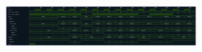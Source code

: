 

<p>
<svg viewBox="0 0 1651 340" xmlns="http://www.w3.org/2000/svg">
<defs>
<clipPath id="clip">
<rect height="340" width="1651" x="0" y="0"/>
</clipPath>
</defs>
<rect fill="#0B151D" height="340" stroke="darkblue" width="1651" x="0" y="0"/>
<line stroke="#333333" stroke-width="1" x1="200" x2="200" y1="0" y2="340"/>
<text clip-path="url(#clip)" dominant-baseline="middle" fill="#D4D4D4" font-family="monospace" font-size="10px" text-anchor="middle" x="200" y="10">
0
</text>
<line stroke="#333333" stroke-width="1" x1="300" x2="300" y1="0" y2="340"/>
<text clip-path="url(#clip)" dominant-baseline="middle" fill="#D4D4D4" font-family="monospace" font-size="10px" text-anchor="middle" x="300" y="10">
100
</text>
<line stroke="#333333" stroke-width="1" x1="400" x2="400" y1="0" y2="340"/>
<text clip-path="url(#clip)" dominant-baseline="middle" fill="#D4D4D4" font-family="monospace" font-size="10px" text-anchor="middle" x="400" y="10">
200
</text>
<line stroke="#333333" stroke-width="1" x1="500" x2="500" y1="0" y2="340"/>
<text clip-path="url(#clip)" dominant-baseline="middle" fill="#D4D4D4" font-family="monospace" font-size="10px" text-anchor="middle" x="500" y="10">
300
</text>
<line stroke="#333333" stroke-width="1" x1="600" x2="600" y1="0" y2="340"/>
<text clip-path="url(#clip)" dominant-baseline="middle" fill="#D4D4D4" font-family="monospace" font-size="10px" text-anchor="middle" x="600" y="10">
400
</text>
<line stroke="#333333" stroke-width="1" x1="700" x2="700" y1="0" y2="340"/>
<text clip-path="url(#clip)" dominant-baseline="middle" fill="#D4D4D4" font-family="monospace" font-size="10px" text-anchor="middle" x="700" y="10">
500
</text>
<line stroke="#333333" stroke-width="1" x1="800" x2="800" y1="0" y2="340"/>
<text clip-path="url(#clip)" dominant-baseline="middle" fill="#D4D4D4" font-family="monospace" font-size="10px" text-anchor="middle" x="800" y="10">
600
</text>
<line stroke="#333333" stroke-width="1" x1="900" x2="900" y1="0" y2="340"/>
<text clip-path="url(#clip)" dominant-baseline="middle" fill="#D4D4D4" font-family="monospace" font-size="10px" text-anchor="middle" x="900" y="10">
700
</text>
<line stroke="#333333" stroke-width="1" x1="1000" x2="1000" y1="0" y2="340"/>
<text clip-path="url(#clip)" dominant-baseline="middle" fill="#D4D4D4" font-family="monospace" font-size="10px" text-anchor="middle" x="1000" y="10">
800
</text>
<line stroke="#333333" stroke-width="1" x1="1100" x2="1100" y1="0" y2="340"/>
<text clip-path="url(#clip)" dominant-baseline="middle" fill="#D4D4D4" font-family="monospace" font-size="10px" text-anchor="middle" x="1100" y="10">
900
</text>
<line stroke="#333333" stroke-width="1" x1="1200" x2="1200" y1="0" y2="340"/>
<text clip-path="url(#clip)" dominant-baseline="middle" fill="#D4D4D4" font-family="monospace" font-size="10px" text-anchor="middle" x="1200" y="10">
1000
</text>
<line stroke="#333333" stroke-width="1" x1="1300" x2="1300" y1="0" y2="340"/>
<text clip-path="url(#clip)" dominant-baseline="middle" fill="#D4D4D4" font-family="monospace" font-size="10px" text-anchor="middle" x="1300" y="10">
1100
</text>
<line stroke="#333333" stroke-width="1" x1="1400" x2="1400" y1="0" y2="340"/>
<text clip-path="url(#clip)" dominant-baseline="middle" fill="#D4D4D4" font-family="monospace" font-size="10px" text-anchor="middle" x="1400" y="10">
1200
</text>
<line stroke="#333333" stroke-width="1" x1="1500" x2="1500" y1="0" y2="340"/>
<text clip-path="url(#clip)" dominant-baseline="middle" fill="#D4D4D4" font-family="monospace" font-size="10px" text-anchor="middle" x="1500" y="10">
1300
</text>
<line stroke="#333333" stroke-width="1" x1="1600" x2="1600" y1="0" y2="340"/>
<text clip-path="url(#clip)" dominant-baseline="middle" fill="#D4D4D4" font-family="monospace" font-size="10px" text-anchor="middle" x="1600" y="10">
1400
</text>
<text dominant-baseline="middle" fill="#D4D4D4" font-family="monospace" font-size="10px" text-anchor="start" x="3" y="10">
Time:
</text>
<text dominant-baseline="middle" fill="#D4D4D4" font-family="monospace" font-size="10px" text-anchor="start" x="3" xml:space="preserve" y="30">
.clock
<title>top.clock</title>
</text>
<path d="M 200 30 L 200 37 L 250 37 L 250 30" fill="none" stroke="#56C126" stroke-width="1"/>
<rect fill="#1C400C" height="14" stroke="none" width="48" x="251" y="23"/>
<path d="M 250 30 L 250 23 L 300 23 L 300 30" fill="none" stroke="#56C126" stroke-width="1"/>
<path d="M 300 30 L 300 37 L 350 37 L 350 30" fill="none" stroke="#56C126" stroke-width="1"/>
<rect fill="#1C400C" height="14" stroke="none" width="48" x="351" y="23"/>
<path d="M 350 30 L 350 23 L 400 23 L 400 30" fill="none" stroke="#56C126" stroke-width="1"/>
<path d="M 400 30 L 400 37 L 450 37 L 450 30" fill="none" stroke="#56C126" stroke-width="1"/>
<rect fill="#1C400C" height="14" stroke="none" width="48" x="451" y="23"/>
<path d="M 450 30 L 450 23 L 500 23 L 500 30" fill="none" stroke="#56C126" stroke-width="1"/>
<path d="M 500 30 L 500 37 L 550 37 L 550 30" fill="none" stroke="#56C126" stroke-width="1"/>
<rect fill="#1C400C" height="14" stroke="none" width="48" x="551" y="23"/>
<path d="M 550 30 L 550 23 L 600 23 L 600 30" fill="none" stroke="#56C126" stroke-width="1"/>
<path d="M 600 30 L 600 37 L 650 37 L 650 30" fill="none" stroke="#56C126" stroke-width="1"/>
<rect fill="#1C400C" height="14" stroke="none" width="48" x="651" y="23"/>
<path d="M 650 30 L 650 23 L 700 23 L 700 30" fill="none" stroke="#56C126" stroke-width="1"/>
<path d="M 700 30 L 700 37 L 750 37 L 750 30" fill="none" stroke="#56C126" stroke-width="1"/>
<rect fill="#1C400C" height="14" stroke="none" width="48" x="751" y="23"/>
<path d="M 750 30 L 750 23 L 800 23 L 800 30" fill="none" stroke="#56C126" stroke-width="1"/>
<path d="M 800 30 L 800 37 L 850 37 L 850 30" fill="none" stroke="#56C126" stroke-width="1"/>
<rect fill="#1C400C" height="14" stroke="none" width="48" x="851" y="23"/>
<path d="M 850 30 L 850 23 L 900 23 L 900 30" fill="none" stroke="#56C126" stroke-width="1"/>
<path d="M 900 30 L 900 37 L 950 37 L 950 30" fill="none" stroke="#56C126" stroke-width="1"/>
<rect fill="#1C400C" height="14" stroke="none" width="48" x="951" y="23"/>
<path d="M 950 30 L 950 23 L 1000 23 L 1000 30" fill="none" stroke="#56C126" stroke-width="1"/>
<path d="M 1000 30 L 1000 37 L 1050 37 L 1050 30" fill="none" stroke="#56C126" stroke-width="1"/>
<rect fill="#1C400C" height="14" stroke="none" width="48" x="1051" y="23"/>
<path d="M 1050 30 L 1050 23 L 1100 23 L 1100 30" fill="none" stroke="#56C126" stroke-width="1"/>
<path d="M 1100 30 L 1100 37 L 1150 37 L 1150 30" fill="none" stroke="#56C126" stroke-width="1"/>
<rect fill="#1C400C" height="14" stroke="none" width="48" x="1151" y="23"/>
<path d="M 1150 30 L 1150 23 L 1200 23 L 1200 30" fill="none" stroke="#56C126" stroke-width="1"/>
<path d="M 1200 30 L 1200 37 L 1250 37 L 1250 30" fill="none" stroke="#56C126" stroke-width="1"/>
<rect fill="#1C400C" height="14" stroke="none" width="48" x="1251" y="23"/>
<path d="M 1250 30 L 1250 23 L 1300 23 L 1300 30" fill="none" stroke="#56C126" stroke-width="1"/>
<path d="M 1300 30 L 1300 37 L 1350 37 L 1350 30" fill="none" stroke="#56C126" stroke-width="1"/>
<rect fill="#1C400C" height="14" stroke="none" width="48" x="1351" y="23"/>
<path d="M 1350 30 L 1350 23 L 1400 23 L 1400 30" fill="none" stroke="#56C126" stroke-width="1"/>
<path d="M 1400 30 L 1400 37 L 1450 37 L 1450 30" fill="none" stroke="#56C126" stroke-width="1"/>
<rect fill="#1C400C" height="14" stroke="none" width="48" x="1451" y="23"/>
<path d="M 1450 30 L 1450 23 L 1500 23 L 1500 30" fill="none" stroke="#56C126" stroke-width="1"/>
<path d="M 1500 30 L 1500 37 L 1550 37 L 1550 30" fill="none" stroke="#56C126" stroke-width="1"/>
<rect fill="#1C400C" height="14" stroke="none" width="48" x="1551" y="23"/>
<path d="M 1550 30 L 1550 23 L 1600 23 L 1600 30" fill="none" stroke="#56C126" stroke-width="1"/>
<path d="M 1600 30 L 1600 37 L 1650 37 L 1650 30" fill="none" stroke="#56C126" stroke-width="1"/>
<text dominant-baseline="middle" fill="#D4D4D4" font-family="monospace" font-size="10px" text-anchor="start" x="3" xml:space="preserve" y="50">
.func.func.input
<title>top.func.func.input</title>
</text>
<path d="M 200 50 L 203 43 L 547 43 L 550 50 L 547 57 L 203 57 Z" fill="none" stroke="#56C126" stroke-width="1"/>
<text dominant-baseline="middle" fill="#D4D4D4" font-family="monospace" font-size="10px" text-anchor="middle" x="375" xml:space="preserve" y="50">
0
<title>0</title>
</text>
<path d="M 550 50 L 553 43 L 647 43 L 650 50 L 647 57 L 553 57 Z" fill="none" stroke="#56C126" stroke-width="1"/>
<text dominant-baseline="middle" fill="#D4D4D4" font-family="monospace" font-size="10px" text-anchor="middle" x="600" xml:space="preserve" y="50">
2
<title>2</title>
</text>
<path d="M 650 50 L 653 43 L 747 43 L 750 50 L 747 57 L 653 57 Z" fill="none" stroke="#56C126" stroke-width="1"/>
<text dominant-baseline="middle" fill="#D4D4D4" font-family="monospace" font-size="10px" text-anchor="middle" x="700" xml:space="preserve" y="50">
5
<title>5</title>
</text>
<path d="M 750 50 L 753 43 L 847 43 L 850 50 L 847 57 L 753 57 Z" fill="none" stroke="#56C126" stroke-width="1"/>
<text dominant-baseline="middle" fill="#D4D4D4" font-family="monospace" font-size="10px" text-anchor="middle" x="800" xml:space="preserve" y="50">
0
<title>0</title>
</text>
<path d="M 850 50 L 853 43 L 947 43 L 950 50 L 947 57 L 853 57 Z" fill="none" stroke="#56C126" stroke-width="1"/>
<text dominant-baseline="middle" fill="#D4D4D4" font-family="monospace" font-size="10px" text-anchor="middle" x="900" xml:space="preserve" y="50">
6
<title>6</title>
</text>
<path d="M 950 50 L 953 43 L 1047 43 L 1050 50 L 1047 57 L 953 57 Z" fill="none" stroke="#56C126" stroke-width="1"/>
<text dominant-baseline="middle" fill="#D4D4D4" font-family="monospace" font-size="10px" text-anchor="middle" x="1000" xml:space="preserve" y="50">
2
<title>2</title>
</text>
<path d="M 1050 50 L 1053 43 L 1147 43 L 1150 50 L 1147 57 L 1053 57 Z" fill="none" stroke="#56C126" stroke-width="1"/>
<text dominant-baseline="middle" fill="#D4D4D4" font-family="monospace" font-size="10px" text-anchor="middle" x="1100" xml:space="preserve" y="50">
a
<title>a</title>
</text>
<path d="M 1150 50 L 1153 43 L 1247 43 L 1250 50 L 1247 57 L 1153 57 Z" fill="none" stroke="#56C126" stroke-width="1"/>
<text dominant-baseline="middle" fill="#D4D4D4" font-family="monospace" font-size="10px" text-anchor="middle" x="1200" xml:space="preserve" y="50">
1
<title>1</title>
</text>
<path d="M 1250 50 L 1253 43 L 1447 43 L 1450 50 L 1447 57 L 1253 57 Z" fill="none" stroke="#56C126" stroke-width="1"/>
<text dominant-baseline="middle" fill="#D4D4D4" font-family="monospace" font-size="10px" text-anchor="middle" x="1350" xml:space="preserve" y="50">
c
<title>c</title>
</text>
<path d="M 1450 50 L 1453 43 L 1547 43 L 1550 50 L 1547 57 L 1453 57 Z" fill="none" stroke="#56C126" stroke-width="1"/>
<text dominant-baseline="middle" fill="#D4D4D4" font-family="monospace" font-size="10px" text-anchor="middle" x="1500" xml:space="preserve" y="50">
5
<title>5</title>
</text>
<path d="M 1550 50 L 1553 43 L 1647 43 L 1650 50 L 1647 57 L 1553 57 Z" fill="none" stroke="#56C126" stroke-width="1"/>
<text dominant-baseline="middle" fill="#D4D4D4" font-family="monospace" font-size="10px" text-anchor="middle" x="1600" xml:space="preserve" y="50">
d
<title>d</title>
</text>
<text dominant-baseline="middle" fill="#D4D4D4" font-family="monospace" font-size="10px" text-anchor="start" x="3" xml:space="preserve" y="70">
.func.func.output
<title>top.func.func.output</title>
</text>
<rect fill="#1C400C" height="14" stroke="none" width="448" x="201" y="63"/>
<path d="M 200 70 L 200 63 L 650 63 L 650 70" fill="none" stroke="#56C126" stroke-width="1"/>
<path d="M 650 70 L 650 77 L 750 77 L 750 70" fill="none" stroke="#56C126" stroke-width="1"/>
<rect fill="#1C400C" height="14" stroke="none" width="398" x="751" y="63"/>
<path d="M 750 70 L 750 63 L 1150 63 L 1150 70" fill="none" stroke="#56C126" stroke-width="1"/>
<path d="M 1150 70 L 1150 77 L 1250 77 L 1250 70" fill="none" stroke="#56C126" stroke-width="1"/>
<rect fill="#1C400C" height="14" stroke="none" width="198" x="1251" y="63"/>
<path d="M 1250 70 L 1250 63 L 1450 63 L 1450 70" fill="none" stroke="#56C126" stroke-width="1"/>
<path d="M 1450 70 L 1450 77 L 1651 77 L 1651 70" fill="none" stroke="#56C126" stroke-width="1"/>
<text dominant-baseline="middle" fill="#D4D4D4" font-family="monospace" font-size="10px" text-anchor="start" x="3" xml:space="preserve" y="90">
.input
<title>top.input</title>
</text>
<path d="M 200 90 L 203 83 L 448 83 L 451 90 L 448 97 L 203 97 Z" fill="none" stroke="#56C126" stroke-width="1"/>
<text dominant-baseline="middle" fill="#D4D4D4" font-family="monospace" font-size="10px" text-anchor="middle" x="325" xml:space="preserve" y="90">
None
<title>None</title>
</text>
<path d="M 451 90 L 454 83 L 548 83 L 551 90 L 548 97 L 454 97 Z" fill="none" stroke="#56C126" stroke-width="1"/>
<text dominant-baseline="middle" fill="#D4D4D4" font-family="monospace" font-size="10px" text-anchor="middle" x="501" xml:space="preserve" y="90">
Some(2)
<title>Some(2)</title>
</text>
<path d="M 551 90 L 554 83 L 648 83 L 651 90 L 648 97 L 554 97 Z" fill="none" stroke="#56C126" stroke-width="1"/>
<text dominant-baseline="middle" fill="#D4D4D4" font-family="monospace" font-size="10px" text-anchor="middle" x="601" xml:space="preserve" y="90">
Some(5)
<title>Some(5)</title>
</text>
<path d="M 651 90 L 654 83 L 748 83 L 751 90 L 748 97 L 654 97 Z" fill="none" stroke="#56C126" stroke-width="1"/>
<text dominant-baseline="middle" fill="#D4D4D4" font-family="monospace" font-size="10px" text-anchor="middle" x="701" xml:space="preserve" y="90">
None
<title>None</title>
</text>
<path d="M 751 90 L 754 83 L 848 83 L 851 90 L 848 97 L 754 97 Z" fill="none" stroke="#56C126" stroke-width="1"/>
<text dominant-baseline="middle" fill="#D4D4D4" font-family="monospace" font-size="10px" text-anchor="middle" x="801" xml:space="preserve" y="90">
Some(6)
<title>Some(6)</title>
</text>
<path d="M 851 90 L 854 83 L 948 83 L 951 90 L 948 97 L 854 97 Z" fill="none" stroke="#56C126" stroke-width="1"/>
<text dominant-baseline="middle" fill="#D4D4D4" font-family="monospace" font-size="10px" text-anchor="middle" x="901" xml:space="preserve" y="90">
Some(2)
<title>Some(2)</title>
</text>
<path d="M 951 90 L 954 83 L 1048 83 L 1051 90 L 1048 97 L 954 97 Z" fill="none" stroke="#56C126" stroke-width="1"/>
<text dominant-baseline="middle" fill="#D4D4D4" font-family="monospace" font-size="10px" text-anchor="middle" x="1001" xml:space="preserve" y="90">
Some(a)
<title>Some(a)</title>
</text>
<path d="M 1051 90 L 1054 83 L 1148 83 L 1151 90 L 1148 97 L 1054 97 Z" fill="none" stroke="#56C126" stroke-width="1"/>
<text dominant-baseline="middle" fill="#D4D4D4" font-family="monospace" font-size="10px" text-anchor="middle" x="1101" xml:space="preserve" y="90">
Some(1)
<title>Some(1)</title>
</text>
<path d="M 1151 90 L 1154 83 L 1348 83 L 1351 90 L 1348 97 L 1154 97 Z" fill="none" stroke="#56C126" stroke-width="1"/>
<text dominant-baseline="middle" fill="#D4D4D4" font-family="monospace" font-size="10px" text-anchor="middle" x="1251" xml:space="preserve" y="90">
Some(c)
<title>Some(c)</title>
</text>
<path d="M 1351 90 L 1354 83 L 1448 83 L 1451 90 L 1448 97 L 1354 97 Z" fill="none" stroke="#56C126" stroke-width="1"/>
<text dominant-baseline="middle" fill="#D4D4D4" font-family="monospace" font-size="10px" text-anchor="middle" x="1401" xml:space="preserve" y="90">
Some(5)
<title>Some(5)</title>
</text>
<path d="M 1451 90 L 1454 83 L 1548 83 L 1551 90 L 1548 97 L 1454 97 Z" fill="none" stroke="#56C126" stroke-width="1"/>
<text dominant-baseline="middle" fill="#D4D4D4" font-family="monospace" font-size="10px" text-anchor="middle" x="1501" xml:space="preserve" y="90">
Some(d)
<title>Some(d)</title>
</text>
<path d="M 1551 90 L 1554 83 L 1648 83 L 1651 90 L 1648 97 L 1554 97 Z" fill="none" stroke="#56C126" stroke-width="1"/>
<text dominant-baseline="middle" fill="#D4D4D4" font-family="monospace" font-size="10px" text-anchor="middle" x="1601" xml:space="preserve" y="90">
Some(1)
<title>Some(1)</title>
</text>
<text dominant-baseline="middle" fill="#D4D4D4" font-family="monospace" font-size="10px" text-anchor="start" x="3" xml:space="preserve" y="110">
   #None
<title>top.input#None</title>
</text>
<path d="M 200 110 L 203 103 L 448 103 L 451 110 L 448 117 L 203 117 Z" fill="none" stroke="#56C126" stroke-width="1"/>
<text dominant-baseline="middle" fill="#D4D4D4" font-family="monospace" font-size="10px" text-anchor="middle" x="325" xml:space="preserve" y="110">

<title></title>
</text>
<path d="M 651 110 L 654 103 L 748 103 L 751 110 L 748 117 L 654 117 Z" fill="none" stroke="#56C126" stroke-width="1"/>
<text dominant-baseline="middle" fill="#D4D4D4" font-family="monospace" font-size="10px" text-anchor="middle" x="701" xml:space="preserve" y="110">

<title></title>
</text>
<text dominant-baseline="middle" fill="#D4D4D4" font-family="monospace" font-size="10px" text-anchor="start" x="3" xml:space="preserve" y="130">
   #Some.0
<title>top.input#Some.0</title>
</text>
<path d="M 451 130 L 454 123 L 548 123 L 551 130 L 548 137 L 454 137 Z" fill="none" stroke="#56C126" stroke-width="1"/>
<text dominant-baseline="middle" fill="#D4D4D4" font-family="monospace" font-size="10px" text-anchor="middle" x="501" xml:space="preserve" y="130">
2
<title>2</title>
</text>
<path d="M 551 130 L 554 123 L 648 123 L 651 130 L 648 137 L 554 137 Z" fill="none" stroke="#56C126" stroke-width="1"/>
<text dominant-baseline="middle" fill="#D4D4D4" font-family="monospace" font-size="10px" text-anchor="middle" x="601" xml:space="preserve" y="130">
5
<title>5</title>
</text>
<path d="M 751 130 L 754 123 L 848 123 L 851 130 L 848 137 L 754 137 Z" fill="none" stroke="#56C126" stroke-width="1"/>
<text dominant-baseline="middle" fill="#D4D4D4" font-family="monospace" font-size="10px" text-anchor="middle" x="801" xml:space="preserve" y="130">
6
<title>6</title>
</text>
<path d="M 851 130 L 854 123 L 948 123 L 951 130 L 948 137 L 854 137 Z" fill="none" stroke="#56C126" stroke-width="1"/>
<text dominant-baseline="middle" fill="#D4D4D4" font-family="monospace" font-size="10px" text-anchor="middle" x="901" xml:space="preserve" y="130">
2
<title>2</title>
</text>
<path d="M 951 130 L 954 123 L 1048 123 L 1051 130 L 1048 137 L 954 137 Z" fill="none" stroke="#56C126" stroke-width="1"/>
<text dominant-baseline="middle" fill="#D4D4D4" font-family="monospace" font-size="10px" text-anchor="middle" x="1001" xml:space="preserve" y="130">
a
<title>a</title>
</text>
<path d="M 1051 130 L 1054 123 L 1148 123 L 1151 130 L 1148 137 L 1054 137 Z" fill="none" stroke="#56C126" stroke-width="1"/>
<text dominant-baseline="middle" fill="#D4D4D4" font-family="monospace" font-size="10px" text-anchor="middle" x="1101" xml:space="preserve" y="130">
1
<title>1</title>
</text>
<path d="M 1151 130 L 1154 123 L 1348 123 L 1351 130 L 1348 137 L 1154 137 Z" fill="none" stroke="#56C126" stroke-width="1"/>
<text dominant-baseline="middle" fill="#D4D4D4" font-family="monospace" font-size="10px" text-anchor="middle" x="1251" xml:space="preserve" y="130">
c
<title>c</title>
</text>
<path d="M 1351 130 L 1354 123 L 1448 123 L 1451 130 L 1448 137 L 1354 137 Z" fill="none" stroke="#56C126" stroke-width="1"/>
<text dominant-baseline="middle" fill="#D4D4D4" font-family="monospace" font-size="10px" text-anchor="middle" x="1401" xml:space="preserve" y="130">
5
<title>5</title>
</text>
<path d="M 1451 130 L 1454 123 L 1548 123 L 1551 130 L 1548 137 L 1454 137 Z" fill="none" stroke="#56C126" stroke-width="1"/>
<text dominant-baseline="middle" fill="#D4D4D4" font-family="monospace" font-size="10px" text-anchor="middle" x="1501" xml:space="preserve" y="130">
d
<title>d</title>
</text>
<path d="M 1551 130 L 1554 123 L 1648 123 L 1651 130 L 1648 137 L 1554 137 Z" fill="none" stroke="#56C126" stroke-width="1"/>
<text dominant-baseline="middle" fill="#D4D4D4" font-family="monospace" font-size="10px" text-anchor="middle" x="1601" xml:space="preserve" y="130">
1
<title>1</title>
</text>
<text dominant-baseline="middle" fill="#D4D4D4" font-family="monospace" font-size="10px" text-anchor="start" x="3" xml:space="preserve" y="150">
   .dff.input
<title>top.input.dff.input</title>
</text>
<path d="M 200 150 L 203 143 L 448 143 L 451 150 L 448 157 L 203 157 Z" fill="none" stroke="#56C126" stroke-width="1"/>
<text dominant-baseline="middle" fill="#D4D4D4" font-family="monospace" font-size="10px" text-anchor="middle" x="325" xml:space="preserve" y="150">
None
<title>None</title>
</text>
<path d="M 451 150 L 454 143 L 548 143 L 551 150 L 548 157 L 454 157 Z" fill="none" stroke="#56C126" stroke-width="1"/>
<text dominant-baseline="middle" fill="#D4D4D4" font-family="monospace" font-size="10px" text-anchor="middle" x="501" xml:space="preserve" y="150">
Some(2)
<title>Some(2)</title>
</text>
<path d="M 551 150 L 554 143 L 648 143 L 651 150 L 648 157 L 554 157 Z" fill="none" stroke="#56C126" stroke-width="1"/>
<text dominant-baseline="middle" fill="#D4D4D4" font-family="monospace" font-size="10px" text-anchor="middle" x="601" xml:space="preserve" y="150">
Some(5)
<title>Some(5)</title>
</text>
<path d="M 651 150 L 654 143 L 748 143 L 751 150 L 748 157 L 654 157 Z" fill="none" stroke="#56C126" stroke-width="1"/>
<text dominant-baseline="middle" fill="#D4D4D4" font-family="monospace" font-size="10px" text-anchor="middle" x="701" xml:space="preserve" y="150">
None
<title>None</title>
</text>
<path d="M 751 150 L 754 143 L 848 143 L 851 150 L 848 157 L 754 157 Z" fill="none" stroke="#56C126" stroke-width="1"/>
<text dominant-baseline="middle" fill="#D4D4D4" font-family="monospace" font-size="10px" text-anchor="middle" x="801" xml:space="preserve" y="150">
Some(6)
<title>Some(6)</title>
</text>
<path d="M 851 150 L 854 143 L 948 143 L 951 150 L 948 157 L 854 157 Z" fill="none" stroke="#56C126" stroke-width="1"/>
<text dominant-baseline="middle" fill="#D4D4D4" font-family="monospace" font-size="10px" text-anchor="middle" x="901" xml:space="preserve" y="150">
Some(2)
<title>Some(2)</title>
</text>
<path d="M 951 150 L 954 143 L 1048 143 L 1051 150 L 1048 157 L 954 157 Z" fill="none" stroke="#56C126" stroke-width="1"/>
<text dominant-baseline="middle" fill="#D4D4D4" font-family="monospace" font-size="10px" text-anchor="middle" x="1001" xml:space="preserve" y="150">
Some(a)
<title>Some(a)</title>
</text>
<path d="M 1051 150 L 1054 143 L 1148 143 L 1151 150 L 1148 157 L 1054 157 Z" fill="none" stroke="#56C126" stroke-width="1"/>
<text dominant-baseline="middle" fill="#D4D4D4" font-family="monospace" font-size="10px" text-anchor="middle" x="1101" xml:space="preserve" y="150">
Some(1)
<title>Some(1)</title>
</text>
<path d="M 1151 150 L 1154 143 L 1348 143 L 1351 150 L 1348 157 L 1154 157 Z" fill="none" stroke="#56C126" stroke-width="1"/>
<text dominant-baseline="middle" fill="#D4D4D4" font-family="monospace" font-size="10px" text-anchor="middle" x="1251" xml:space="preserve" y="150">
Some(c)
<title>Some(c)</title>
</text>
<path d="M 1351 150 L 1354 143 L 1448 143 L 1451 150 L 1448 157 L 1354 157 Z" fill="none" stroke="#56C126" stroke-width="1"/>
<text dominant-baseline="middle" fill="#D4D4D4" font-family="monospace" font-size="10px" text-anchor="middle" x="1401" xml:space="preserve" y="150">
Some(5)
<title>Some(5)</title>
</text>
<path d="M 1451 150 L 1454 143 L 1548 143 L 1551 150 L 1548 157 L 1454 157 Z" fill="none" stroke="#56C126" stroke-width="1"/>
<text dominant-baseline="middle" fill="#D4D4D4" font-family="monospace" font-size="10px" text-anchor="middle" x="1501" xml:space="preserve" y="150">
Some(d)
<title>Some(d)</title>
</text>
<path d="M 1551 150 L 1554 143 L 1648 143 L 1651 150 L 1648 157 L 1554 157 Z" fill="none" stroke="#56C126" stroke-width="1"/>
<text dominant-baseline="middle" fill="#D4D4D4" font-family="monospace" font-size="10px" text-anchor="middle" x="1601" xml:space="preserve" y="150">
Some(1)
<title>Some(1)</title>
</text>
<text dominant-baseline="middle" fill="#D4D4D4" font-family="monospace" font-size="10px" text-anchor="start" x="3" xml:space="preserve" y="170">
      #None
<title>top.input.dff.input#None</title>
</text>
<path d="M 200 170 L 203 163 L 448 163 L 451 170 L 448 177 L 203 177 Z" fill="none" stroke="#56C126" stroke-width="1"/>
<text dominant-baseline="middle" fill="#D4D4D4" font-family="monospace" font-size="10px" text-anchor="middle" x="325" xml:space="preserve" y="170">

<title></title>
</text>
<path d="M 651 170 L 654 163 L 748 163 L 751 170 L 748 177 L 654 177 Z" fill="none" stroke="#56C126" stroke-width="1"/>
<text dominant-baseline="middle" fill="#D4D4D4" font-family="monospace" font-size="10px" text-anchor="middle" x="701" xml:space="preserve" y="170">

<title></title>
</text>
<text dominant-baseline="middle" fill="#D4D4D4" font-family="monospace" font-size="10px" text-anchor="start" x="3" xml:space="preserve" y="190">
      #Some.0
<title>top.input.dff.input#Some.0</title>
</text>
<path d="M 451 190 L 454 183 L 548 183 L 551 190 L 548 197 L 454 197 Z" fill="none" stroke="#56C126" stroke-width="1"/>
<text dominant-baseline="middle" fill="#D4D4D4" font-family="monospace" font-size="10px" text-anchor="middle" x="501" xml:space="preserve" y="190">
2
<title>2</title>
</text>
<path d="M 551 190 L 554 183 L 648 183 L 651 190 L 648 197 L 554 197 Z" fill="none" stroke="#56C126" stroke-width="1"/>
<text dominant-baseline="middle" fill="#D4D4D4" font-family="monospace" font-size="10px" text-anchor="middle" x="601" xml:space="preserve" y="190">
5
<title>5</title>
</text>
<path d="M 751 190 L 754 183 L 848 183 L 851 190 L 848 197 L 754 197 Z" fill="none" stroke="#56C126" stroke-width="1"/>
<text dominant-baseline="middle" fill="#D4D4D4" font-family="monospace" font-size="10px" text-anchor="middle" x="801" xml:space="preserve" y="190">
6
<title>6</title>
</text>
<path d="M 851 190 L 854 183 L 948 183 L 951 190 L 948 197 L 854 197 Z" fill="none" stroke="#56C126" stroke-width="1"/>
<text dominant-baseline="middle" fill="#D4D4D4" font-family="monospace" font-size="10px" text-anchor="middle" x="901" xml:space="preserve" y="190">
2
<title>2</title>
</text>
<path d="M 951 190 L 954 183 L 1048 183 L 1051 190 L 1048 197 L 954 197 Z" fill="none" stroke="#56C126" stroke-width="1"/>
<text dominant-baseline="middle" fill="#D4D4D4" font-family="monospace" font-size="10px" text-anchor="middle" x="1001" xml:space="preserve" y="190">
a
<title>a</title>
</text>
<path d="M 1051 190 L 1054 183 L 1148 183 L 1151 190 L 1148 197 L 1054 197 Z" fill="none" stroke="#56C126" stroke-width="1"/>
<text dominant-baseline="middle" fill="#D4D4D4" font-family="monospace" font-size="10px" text-anchor="middle" x="1101" xml:space="preserve" y="190">
1
<title>1</title>
</text>
<path d="M 1151 190 L 1154 183 L 1348 183 L 1351 190 L 1348 197 L 1154 197 Z" fill="none" stroke="#56C126" stroke-width="1"/>
<text dominant-baseline="middle" fill="#D4D4D4" font-family="monospace" font-size="10px" text-anchor="middle" x="1251" xml:space="preserve" y="190">
c
<title>c</title>
</text>
<path d="M 1351 190 L 1354 183 L 1448 183 L 1451 190 L 1448 197 L 1354 197 Z" fill="none" stroke="#56C126" stroke-width="1"/>
<text dominant-baseline="middle" fill="#D4D4D4" font-family="monospace" font-size="10px" text-anchor="middle" x="1401" xml:space="preserve" y="190">
5
<title>5</title>
</text>
<path d="M 1451 190 L 1454 183 L 1548 183 L 1551 190 L 1548 197 L 1454 197 Z" fill="none" stroke="#56C126" stroke-width="1"/>
<text dominant-baseline="middle" fill="#D4D4D4" font-family="monospace" font-size="10px" text-anchor="middle" x="1501" xml:space="preserve" y="190">
d
<title>d</title>
</text>
<path d="M 1551 190 L 1554 183 L 1648 183 L 1651 190 L 1648 197 L 1554 197 Z" fill="none" stroke="#56C126" stroke-width="1"/>
<text dominant-baseline="middle" fill="#D4D4D4" font-family="monospace" font-size="10px" text-anchor="middle" x="1601" xml:space="preserve" y="190">
1
<title>1</title>
</text>
<text dominant-baseline="middle" fill="#D4D4D4" font-family="monospace" font-size="10px" text-anchor="start" x="3" xml:space="preserve" y="210">
   .dff.output
<title>top.input.dff.output</title>
</text>
<path d="M 200 210 L 203 203 L 547 203 L 550 210 L 547 217 L 203 217 Z" fill="none" stroke="#56C126" stroke-width="1"/>
<text dominant-baseline="middle" fill="#D4D4D4" font-family="monospace" font-size="10px" text-anchor="middle" x="375" xml:space="preserve" y="210">
None
<title>None</title>
</text>
<path d="M 550 210 L 553 203 L 647 203 L 650 210 L 647 217 L 553 217 Z" fill="none" stroke="#56C126" stroke-width="1"/>
<text dominant-baseline="middle" fill="#D4D4D4" font-family="monospace" font-size="10px" text-anchor="middle" x="600" xml:space="preserve" y="210">
Some(2)
<title>Some(2)</title>
</text>
<path d="M 650 210 L 653 203 L 747 203 L 750 210 L 747 217 L 653 217 Z" fill="none" stroke="#56C126" stroke-width="1"/>
<text dominant-baseline="middle" fill="#D4D4D4" font-family="monospace" font-size="10px" text-anchor="middle" x="700" xml:space="preserve" y="210">
Some(5)
<title>Some(5)</title>
</text>
<path d="M 750 210 L 753 203 L 847 203 L 850 210 L 847 217 L 753 217 Z" fill="none" stroke="#56C126" stroke-width="1"/>
<text dominant-baseline="middle" fill="#D4D4D4" font-family="monospace" font-size="10px" text-anchor="middle" x="800" xml:space="preserve" y="210">
None
<title>None</title>
</text>
<path d="M 850 210 L 853 203 L 947 203 L 950 210 L 947 217 L 853 217 Z" fill="none" stroke="#56C126" stroke-width="1"/>
<text dominant-baseline="middle" fill="#D4D4D4" font-family="monospace" font-size="10px" text-anchor="middle" x="900" xml:space="preserve" y="210">
Some(6)
<title>Some(6)</title>
</text>
<path d="M 950 210 L 953 203 L 1047 203 L 1050 210 L 1047 217 L 953 217 Z" fill="none" stroke="#56C126" stroke-width="1"/>
<text dominant-baseline="middle" fill="#D4D4D4" font-family="monospace" font-size="10px" text-anchor="middle" x="1000" xml:space="preserve" y="210">
Some(2)
<title>Some(2)</title>
</text>
<path d="M 1050 210 L 1053 203 L 1147 203 L 1150 210 L 1147 217 L 1053 217 Z" fill="none" stroke="#56C126" stroke-width="1"/>
<text dominant-baseline="middle" fill="#D4D4D4" font-family="monospace" font-size="10px" text-anchor="middle" x="1100" xml:space="preserve" y="210">
Some(a)
<title>Some(a)</title>
</text>
<path d="M 1150 210 L 1153 203 L 1247 203 L 1250 210 L 1247 217 L 1153 217 Z" fill="none" stroke="#56C126" stroke-width="1"/>
<text dominant-baseline="middle" fill="#D4D4D4" font-family="monospace" font-size="10px" text-anchor="middle" x="1200" xml:space="preserve" y="210">
Some(1)
<title>Some(1)</title>
</text>
<path d="M 1250 210 L 1253 203 L 1447 203 L 1450 210 L 1447 217 L 1253 217 Z" fill="none" stroke="#56C126" stroke-width="1"/>
<text dominant-baseline="middle" fill="#D4D4D4" font-family="monospace" font-size="10px" text-anchor="middle" x="1350" xml:space="preserve" y="210">
Some(c)
<title>Some(c)</title>
</text>
<path d="M 1450 210 L 1453 203 L 1547 203 L 1550 210 L 1547 217 L 1453 217 Z" fill="none" stroke="#56C126" stroke-width="1"/>
<text dominant-baseline="middle" fill="#D4D4D4" font-family="monospace" font-size="10px" text-anchor="middle" x="1500" xml:space="preserve" y="210">
Some(5)
<title>Some(5)</title>
</text>
<path d="M 1550 210 L 1553 203 L 1647 203 L 1650 210 L 1647 217 L 1553 217 Z" fill="none" stroke="#56C126" stroke-width="1"/>
<text dominant-baseline="middle" fill="#D4D4D4" font-family="monospace" font-size="10px" text-anchor="middle" x="1600" xml:space="preserve" y="210">
Some(d)
<title>Some(d)</title>
</text>
<text dominant-baseline="middle" fill="#D4D4D4" font-family="monospace" font-size="10px" text-anchor="start" x="3" xml:space="preserve" y="230">
      #None
<title>top.input.dff.output#None</title>
</text>
<path d="M 200 230 L 203 223 L 547 223 L 550 230 L 547 237 L 203 237 Z" fill="none" stroke="#56C126" stroke-width="1"/>
<text dominant-baseline="middle" fill="#D4D4D4" font-family="monospace" font-size="10px" text-anchor="middle" x="375" xml:space="preserve" y="230">

<title></title>
</text>
<path d="M 750 230 L 753 223 L 847 223 L 850 230 L 847 237 L 753 237 Z" fill="none" stroke="#56C126" stroke-width="1"/>
<text dominant-baseline="middle" fill="#D4D4D4" font-family="monospace" font-size="10px" text-anchor="middle" x="800" xml:space="preserve" y="230">

<title></title>
</text>
<text dominant-baseline="middle" fill="#D4D4D4" font-family="monospace" font-size="10px" text-anchor="start" x="3" xml:space="preserve" y="250">
      #Some.0
<title>top.input.dff.output#Some.0</title>
</text>
<path d="M 550 250 L 553 243 L 647 243 L 650 250 L 647 257 L 553 257 Z" fill="none" stroke="#56C126" stroke-width="1"/>
<text dominant-baseline="middle" fill="#D4D4D4" font-family="monospace" font-size="10px" text-anchor="middle" x="600" xml:space="preserve" y="250">
2
<title>2</title>
</text>
<path d="M 650 250 L 653 243 L 747 243 L 750 250 L 747 257 L 653 257 Z" fill="none" stroke="#56C126" stroke-width="1"/>
<text dominant-baseline="middle" fill="#D4D4D4" font-family="monospace" font-size="10px" text-anchor="middle" x="700" xml:space="preserve" y="250">
5
<title>5</title>
</text>
<path d="M 850 250 L 853 243 L 947 243 L 950 250 L 947 257 L 853 257 Z" fill="none" stroke="#56C126" stroke-width="1"/>
<text dominant-baseline="middle" fill="#D4D4D4" font-family="monospace" font-size="10px" text-anchor="middle" x="900" xml:space="preserve" y="250">
6
<title>6</title>
</text>
<path d="M 950 250 L 953 243 L 1047 243 L 1050 250 L 1047 257 L 953 257 Z" fill="none" stroke="#56C126" stroke-width="1"/>
<text dominant-baseline="middle" fill="#D4D4D4" font-family="monospace" font-size="10px" text-anchor="middle" x="1000" xml:space="preserve" y="250">
2
<title>2</title>
</text>
<path d="M 1050 250 L 1053 243 L 1147 243 L 1150 250 L 1147 257 L 1053 257 Z" fill="none" stroke="#56C126" stroke-width="1"/>
<text dominant-baseline="middle" fill="#D4D4D4" font-family="monospace" font-size="10px" text-anchor="middle" x="1100" xml:space="preserve" y="250">
a
<title>a</title>
</text>
<path d="M 1150 250 L 1153 243 L 1247 243 L 1250 250 L 1247 257 L 1153 257 Z" fill="none" stroke="#56C126" stroke-width="1"/>
<text dominant-baseline="middle" fill="#D4D4D4" font-family="monospace" font-size="10px" text-anchor="middle" x="1200" xml:space="preserve" y="250">
1
<title>1</title>
</text>
<path d="M 1250 250 L 1253 243 L 1447 243 L 1450 250 L 1447 257 L 1253 257 Z" fill="none" stroke="#56C126" stroke-width="1"/>
<text dominant-baseline="middle" fill="#D4D4D4" font-family="monospace" font-size="10px" text-anchor="middle" x="1350" xml:space="preserve" y="250">
c
<title>c</title>
</text>
<path d="M 1450 250 L 1453 243 L 1547 243 L 1550 250 L 1547 257 L 1453 257 Z" fill="none" stroke="#56C126" stroke-width="1"/>
<text dominant-baseline="middle" fill="#D4D4D4" font-family="monospace" font-size="10px" text-anchor="middle" x="1500" xml:space="preserve" y="250">
5
<title>5</title>
</text>
<path d="M 1550 250 L 1553 243 L 1647 243 L 1650 250 L 1647 257 L 1553 257 Z" fill="none" stroke="#56C126" stroke-width="1"/>
<text dominant-baseline="middle" fill="#D4D4D4" font-family="monospace" font-size="10px" text-anchor="middle" x="1600" xml:space="preserve" y="250">
d
<title>d</title>
</text>
<text dominant-baseline="middle" fill="#D4D4D4" font-family="monospace" font-size="10px" text-anchor="start" x="3" xml:space="preserve" y="270">
.outputs
<title>top.outputs</title>
</text>
<path d="M 200 270 L 203 263 L 547 263 L 550 270 L 547 277 L 203 277 Z" fill="none" stroke="#56C126" stroke-width="1"/>
<text dominant-baseline="middle" fill="#D4D4D4" font-family="monospace" font-size="10px" text-anchor="middle" x="375" xml:space="preserve" y="270">
None
<title>None</title>
</text>
<path d="M 550 270 L 553 263 L 647 263 L 650 270 L 647 277 L 553 277 Z" fill="none" stroke="#56C126" stroke-width="1"/>
<text dominant-baseline="middle" fill="#D4D4D4" font-family="monospace" font-size="10px" text-anchor="middle" x="600" xml:space="preserve" y="270">
Some(2)
<title>Some(2)</title>
</text>
<path d="M 650 270 L 653 263 L 847 263 L 850 270 L 847 277 L 653 277 Z" fill="none" stroke="#56C126" stroke-width="1"/>
<text dominant-baseline="middle" fill="#D4D4D4" font-family="monospace" font-size="10px" text-anchor="middle" x="750" xml:space="preserve" y="270">
None
<title>None</title>
</text>
<path d="M 850 270 L 853 263 L 947 263 L 950 270 L 947 277 L 853 277 Z" fill="none" stroke="#56C126" stroke-width="1"/>
<text dominant-baseline="middle" fill="#D4D4D4" font-family="monospace" font-size="10px" text-anchor="middle" x="900" xml:space="preserve" y="270">
Some(6)
<title>Some(6)</title>
</text>
<path d="M 950 270 L 953 263 L 1047 263 L 1050 270 L 1047 277 L 953 277 Z" fill="none" stroke="#56C126" stroke-width="1"/>
<text dominant-baseline="middle" fill="#D4D4D4" font-family="monospace" font-size="10px" text-anchor="middle" x="1000" xml:space="preserve" y="270">
Some(2)
<title>Some(2)</title>
</text>
<path d="M 1050 270 L 1053 263 L 1147 263 L 1150 270 L 1147 277 L 1053 277 Z" fill="none" stroke="#56C126" stroke-width="1"/>
<text dominant-baseline="middle" fill="#D4D4D4" font-family="monospace" font-size="10px" text-anchor="middle" x="1100" xml:space="preserve" y="270">
Some(a)
<title>Some(a)</title>
</text>
<path d="M 1150 270 L 1153 263 L 1247 263 L 1250 270 L 1247 277 L 1153 277 Z" fill="none" stroke="#56C126" stroke-width="1"/>
<text dominant-baseline="middle" fill="#D4D4D4" font-family="monospace" font-size="10px" text-anchor="middle" x="1200" xml:space="preserve" y="270">
None
<title>None</title>
</text>
<path d="M 1250 270 L 1253 263 L 1447 263 L 1450 270 L 1447 277 L 1253 277 Z" fill="none" stroke="#56C126" stroke-width="1"/>
<text dominant-baseline="middle" fill="#D4D4D4" font-family="monospace" font-size="10px" text-anchor="middle" x="1350" xml:space="preserve" y="270">
Some(c)
<title>Some(c)</title>
</text>
<path d="M 1450 270 L 1453 263 L 1648 263 L 1651 270 L 1648 277 L 1453 277 Z" fill="none" stroke="#56C126" stroke-width="1"/>
<text dominant-baseline="middle" fill="#D4D4D4" font-family="monospace" font-size="10px" text-anchor="middle" x="1550" xml:space="preserve" y="270">
None
<title>None</title>
</text>
<text dominant-baseline="middle" fill="#D4D4D4" font-family="monospace" font-size="10px" text-anchor="start" x="3" xml:space="preserve" y="290">
   #None
<title>top.outputs#None</title>
</text>
<path d="M 200 290 L 203 283 L 547 283 L 550 290 L 547 297 L 203 297 Z" fill="none" stroke="#56C126" stroke-width="1"/>
<text dominant-baseline="middle" fill="#D4D4D4" font-family="monospace" font-size="10px" text-anchor="middle" x="375" xml:space="preserve" y="290">

<title></title>
</text>
<path d="M 650 290 L 653 283 L 847 283 L 850 290 L 847 297 L 653 297 Z" fill="none" stroke="#56C126" stroke-width="1"/>
<text dominant-baseline="middle" fill="#D4D4D4" font-family="monospace" font-size="10px" text-anchor="middle" x="750" xml:space="preserve" y="290">

<title></title>
</text>
<path d="M 1150 290 L 1153 283 L 1247 283 L 1250 290 L 1247 297 L 1153 297 Z" fill="none" stroke="#56C126" stroke-width="1"/>
<text dominant-baseline="middle" fill="#D4D4D4" font-family="monospace" font-size="10px" text-anchor="middle" x="1200" xml:space="preserve" y="290">

<title></title>
</text>
<path d="M 1450 290 L 1453 283 L 1648 283 L 1651 290 L 1648 297 L 1453 297 Z" fill="none" stroke="#56C126" stroke-width="1"/>
<text dominant-baseline="middle" fill="#D4D4D4" font-family="monospace" font-size="10px" text-anchor="middle" x="1550" xml:space="preserve" y="290">

<title></title>
</text>
<text dominant-baseline="middle" fill="#D4D4D4" font-family="monospace" font-size="10px" text-anchor="start" x="3" xml:space="preserve" y="310">
   #Some.0
<title>top.outputs#Some.0</title>
</text>
<path d="M 550 310 L 553 303 L 647 303 L 650 310 L 647 317 L 553 317 Z" fill="none" stroke="#56C126" stroke-width="1"/>
<text dominant-baseline="middle" fill="#D4D4D4" font-family="monospace" font-size="10px" text-anchor="middle" x="600" xml:space="preserve" y="310">
2
<title>2</title>
</text>
<path d="M 850 310 L 853 303 L 947 303 L 950 310 L 947 317 L 853 317 Z" fill="none" stroke="#56C126" stroke-width="1"/>
<text dominant-baseline="middle" fill="#D4D4D4" font-family="monospace" font-size="10px" text-anchor="middle" x="900" xml:space="preserve" y="310">
6
<title>6</title>
</text>
<path d="M 950 310 L 953 303 L 1047 303 L 1050 310 L 1047 317 L 953 317 Z" fill="none" stroke="#56C126" stroke-width="1"/>
<text dominant-baseline="middle" fill="#D4D4D4" font-family="monospace" font-size="10px" text-anchor="middle" x="1000" xml:space="preserve" y="310">
2
<title>2</title>
</text>
<path d="M 1050 310 L 1053 303 L 1147 303 L 1150 310 L 1147 317 L 1053 317 Z" fill="none" stroke="#56C126" stroke-width="1"/>
<text dominant-baseline="middle" fill="#D4D4D4" font-family="monospace" font-size="10px" text-anchor="middle" x="1100" xml:space="preserve" y="310">
a
<title>a</title>
</text>
<path d="M 1250 310 L 1253 303 L 1447 303 L 1450 310 L 1447 317 L 1253 317 Z" fill="none" stroke="#56C126" stroke-width="1"/>
<text dominant-baseline="middle" fill="#D4D4D4" font-family="monospace" font-size="10px" text-anchor="middle" x="1350" xml:space="preserve" y="310">
c
<title>c</title>
</text>
<text dominant-baseline="middle" fill="#D4D4D4" font-family="monospace" font-size="10px" text-anchor="start" x="3" xml:space="preserve" y="330">
.reset
<title>top.reset</title>
</text>
<rect fill="#1C400C" height="14" stroke="none" width="49" x="201" y="323"/>
<path d="M 200 330 L 200 323 L 251 323 L 251 330" fill="none" stroke="#56C126" stroke-width="1"/>
<path d="M 251 330 L 251 337 L 1651 337 L 1651 330" fill="none" stroke="#56C126" stroke-width="1"/>
</svg>
</p>